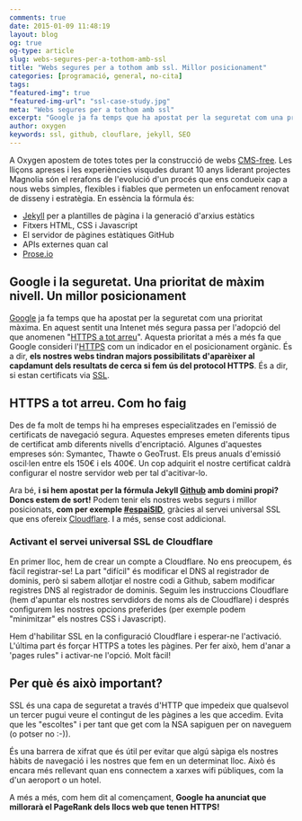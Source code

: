 ```yaml
---
comments: true
date: 2015-01-09 11:48:19
layout: blog
og: true
og-type: article
slug: webs-segures-per-a-tothom-amb-ssl
title: "Webs segures per a tothom amb ssl. Millor posicionament"
categories: [programació, general, no-cita]
tags:
"featured-img": true
"featured-img-url": "ssl-case-study.jpg"
meta: "Webs segures per a tothom amb ssl"
excerpt: "Google ja fa temps que ha apostat per la seguretat com una prioritat màxima. Per tant, els nostres webs tindran majors possibilitats d'aparèixer al capdamunt dels resultats de cerca si fa ús del protocol HTTPS."
author: oxygen
keywords: ssl, github, clouflare, jekyll, SEO
---
```


A Oxygen apostem de totes totes per la construcció de webs [CMS-free](/oxygen-un-web-cms-free). Les lliçons apreses i les experiències visqudes durant 10 anys liderant projectes Magnolia són el rerafons de l'evolució d'un procés que ens condueix cap a nous webs simples, flexibles i fiables que permeten un enfocament renovat de disseny i estratègia. En essència la fórmula és:

- [Jekyll](http://jekyllrb.com/ "Jekyll &bull; Simple, blog-aware, static sites") per a plantilles de pàgina i la generació d'arxius estàtics
- Fitxers HTML, CSS i Javascript
- El servidor de pàgines estàtiques GitHub
- APIs externes quan cal
- [Prose.io](http://prose.io/ "Prose &middot; A Content Editor for GitHub")

## Google i la seguretat. Una prioritat de màxim nivell. Un millor posicionament

[Google](http://googlewebmastercentral.blogspot.com.es/2014/08/https-as-ranking-signal.html "Official Google Webmaster Central Blog: HTTPS as a ranking signal") ja fa temps que ha apostat per la seguretat com una prioritat màxima. En aquest sentit una Intenet més segura passa per l'adopció del que anomenen "[HTTPS a tot arreu](https://www.youtube.com/watch?v=cBhZ6S0PFCY "Google I/O 2014 - HTTPS Everywhere - YouTube")". Aquesta prioritat a més a més fa que Google consideri l'[HTTPS](http://ca.wikipedia.org/wiki/HTTPS "HTTPS - Viquipèdia, l'enciclopèdia lliure") com un indicador en el posicionament orgànic. És a dir, **els nostres webs tindran majors possibilitats d'aparèixer al capdamunt dels resultats de cerca si fem ús del protocol HTTPS**. És a dir, si estan certificats via [SSL](http://en.wikipedia.org/wiki/Transport_Layer_Security "Transport Layer Security - Wikipedia, the free encyclopedia").

## HTTPS a tot arreu. Com ho faig

Des de fa molt de temps hi ha empreses especialitzades en l'emissió de certificats de navegació segura. Aquestes empreses emeten diferents tipus de certificat amb diferents nivells d'encriptació. Algunes d'aquestes empreses són: Symantec, Thawte o GeoTrust. Els preus anuals d'emissió oscil·len entre els 150€ i els 400€. Un cop adquirit el nostre certificat caldrà configurar el nostre servidor web per tal d'acitivar-lo.

Ara bé, **i si hem apostat per la fórmula Jekyll [Github](https://konklone.com/post/github-pages-now-supports-https-so-use-it) amb domini propi? Doncs estem de sort!** Podem tenir els nostres webs segurs i millor posicionats, **com per exemple [#espaiSID](https://www.espaisid.com/)**, gràcies al servei universal SSL que ens ofereix [Cloudflare](https://www.cloudflare.com/index.html). I a més, sense cost addicional.

### Activant el servei universal SSL de Cloudflare

En primer lloc, hem de crear un compte a Cloudflare. No ens preocupem, és fàcil registrar-se! La part "difícil" és modificar el DNS al registrador de dominis, però si sabem allotjar el nostre codi a Github, sabem modificar registres DNS al registrador de dominis. Seguim les instruccions Cloudflare (hem d'apuntar els nostres servdidors de noms als de Cloudflare) i després configurem les nostres opcions preferides (per exemple podem "minimitzar" els nostres CSS i Javascript).

Hem d'habilitar SSL en la configuració Cloudflare i esperar-ne l'activació. L'última part és forçar HTTPS a totes les pàgines. Per fer això, hem d'anar a 'pages rules" i activar-ne l'opció. Molt fàcil!

## Per què és això important?

SSL és una capa de seguretat a través d'HTTP que impedeix que qualsevol un tercer pugui veure el contingut de les pàgines a les que accedim. Evita que les "escoltes" i per tant que get com la NSA sapiguen per on naveguem (o potser no :-)).

És una barrera de xifrat que és útil per evitar que algú sàpiga els nostres hàbits de navegació i les nostres que fem en un determinat lloc. Això és encara més rellevant quan ens connectem a xarxes wifi públiques, com la d'un aeroport o un hotel. 

A més a més, com hem dit al començament, **Google ha anunciat que millorarà el PageRank dels llocs web que tenen HTTPS!**



